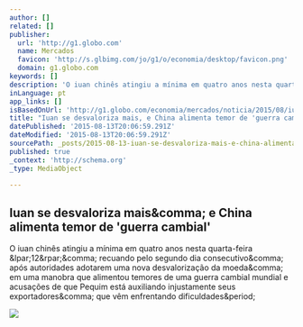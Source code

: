 ```yaml
---
author: []
related: []
publisher:
  url: 'http://g1.globo.com'
  name: Mercados
  favicon: 'http://s.glbimg.com/jo/g1/o/economia/desktop/favicon.png'
  domain: g1.globo.com
keywords: []
description: 'O iuan chinês atingiu a mínima em quatro anos nesta quarta-feira (12), recuando pelo segundo dia consecutivo, após autoridades adotarem uma nova desvalorização da moeda, em uma manobra que alimentou temores de uma guerra cambial mundial e acusações de que Pequim está auxiliando injustamente seus exportadores, que vêm enfrentando dificuldades.'
inLanguage: pt
app_links: []
isBasedOnUrl: 'http://g1.globo.com/economia/mercados/noticia/2015/08/iuan-se-desvaloriza-mais-e-china-alimenta-temor-de-guerra-cambial.html'
title: "Iuan se desvaloriza mais, e China alimenta temor de 'guerra cambial'"
datePublished: '2015-08-13T20:06:59.291Z'
dateModified: '2015-08-13T20:06:59.291Z'
sourcePath: _posts/2015-08-13-iuan-se-desvaloriza-mais-e-china-alimenta-temor-de-guerra.md
published: true
_context: 'http://schema.org'
_type: MediaObject

---
```

<article style=""><h1>Iuan se desvaloriza mais&amp;comma; e China alimenta temor de 'guerra cambial'</h1><p>O iuan chinês atingiu a mínima em quatro anos nesta quarta-feira &amp;lpar;12&amp;rpar;&amp;comma; recuando pelo segundo dia consecutivo&amp;comma; após autoridades adotarem uma nova desvalorização da moeda&amp;comma; em uma manobra que alimentou temores de uma guerra cambial mundial e acusações de que Pequim está auxiliando injustamente seus exportadores&amp;comma; que vêm enfrentando dificuldades&amp;period;</p><img src="http://s2.glbimg.com/LgwTF0LDNYmgpQ-Fh6Zd0Oy0np8=/1200x630/s03.video.glbimg.com/320x200/4386554.jpg" /></article>